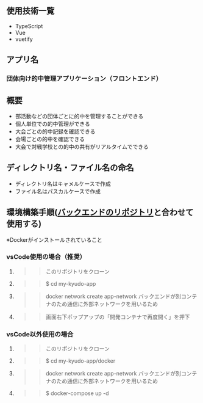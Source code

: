 ## 使用技術一覧
- TypeScript
- Vue
- vuetify

## アプリ名
### 団体向け的中管理アプリケーション（フロントエンド）

## 概要
- 部活動などの団体ごとに的中を管理することができる
- 個人単位での的中管理ができる
- 大会ごとの的中記録を確認できる
- 会場ごとの的中を確認できる
- 大会で対戦学校との的中の共有がリアルタイムでできる

## ディレクトリ名・ファイル名の命名
- ディレクトリ名はキャメルケースで作成
- ファイル名はパスカルケースで作成

## 環境構築手順([バックエンドのリポジトリ](https://github.com/kotaro-sudo-ono/kyodoApp_backend)と合わせて使用する)
※Dockerがインストールされていること
### vsCode使用の場合（推奨）
1. >>このリポジトリをクローン
2. >>$ cd my-kyudo-app
3. >>docker network create app-network バックエンドが別コンテナのため通信に外部ネットワークを用いるため
4. >>画面右下ポップアップの「開発コンテナで再度開く」を押下

### vsCode以外使用の場合
1. >>このリポジトリをクローン
2. >>$ cd my-kyudo-app/docker
3. >>docker network create app-network バックエンドが別コンテナのため通信に外部ネットワークを用いるため
4. >>$ docker-compose up -d
